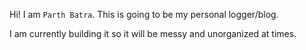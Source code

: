 Hi! I am `Parth Batra`. This is going to be my personal logger/blog.

I am currently building it so it will be messy and unorganized at times.